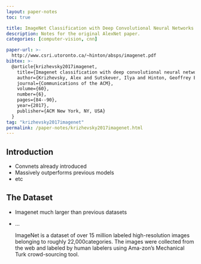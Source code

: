 ```yaml
---
layout: paper-notes
toc: true

title: ImageNet Classification with Deep Convolutional Neural Networks
description: Notes for the original AlexNet paper.
categories: [computer-vision, cnn]

paper-url: >-
  http://www.csri.utoronto.ca/~hinton/absps/imagenet.pdf
bibtex: >-
  @article{krizhevsky2017imagenet,
    title={Imagenet classification with deep convolutional neural networks},
    author={Krizhevsky, Alex and Sutskever, Ilya and Hinton, Geoffrey E},
    journal={Communications of the ACM},
    volume={60},
    number={6},
    pages={84--90},
    year={2017},
    publisher={ACM New York, NY, USA}
  }
tag: "krizhevsky2017imagenet"
permalink: /paper-notes/krizhevsky2017imagenet.html
---
```


## Introduction

- Convnets already introduced
- Massively outperforms previous models
- etc

## The Dataset

- Imagenet much larger than previous datasets

- ...

  ImageNet is a dataset of over 15 million labeled high-resolution images belonging to roughly 22,000categories.  The images were collected from the web and labeled by human labelers using Ama-zon’s Mechanical Turk crowd-sourcing tool.  
